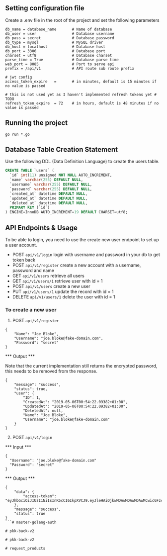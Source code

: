 ## Setting configuration file
Create a .env file in the root of the project and set the following parameters

```
db_name = database_name       # Name of database
db_user = user                # Database username
db_pass = secret              # Database password
db_type = mysql               # MySQL driver
db_host = localhost           # Database host
db_port = 3306                # Database port
charset = utf8                # Database charset
parse_time = True             # Database parse time
web_port = 8085               # Port to serve api
prefix = /api/v1              # API route sub route prefix

# jwt config
access_token_expire   =       # in minutes, default is 15 minutes if no value is passed

# this is not used yet as I haven't implemented refresh tokens yet # TODO
refresh_token_expire  = 72    # in hours, default is 48 minutes if no value is passed
```

## Running the project

`go run *.go`

## Database Table Creation Statement
Use the following DDL (Data Definition Language) to create the users table.

``` SQL
CREATE TABLE `users` (
  `id` int(11) unsigned NOT NULL AUTO_INCREMENT,
  `name` varchar(255) DEFAULT NULL,
  `username` varchar(255) DEFAULT NULL,
  `password` varchar(255) DEFAULT NULL,
  `created_at` datetime DEFAULT NULL,
  `updated_at` datetime DEFAULT NULL,
  `deleted_at` datetime DEFAULT NULL,
  PRIMARY KEY (`id`)
) ENGINE=InnoDB AUTO_INCREMENT=19 DEFAULT CHARSET=utf8;
```

## API Endpoints & Usage

To be able to login, you need to use the create new user endpoint to set up a user account.

* POST    `api/v1/login` login with username and password in your db to get token back
* POST    `api/v1/register` create a new account with a username, password and name
* GET     `api/v1/users` retrieve all users
* GET     `api/v1/users/1` retrieve user with id = 1
* POST    `api/v1/users` create a new user
* PUT     `api/v1/users/1` update the record with id = 1
* DELETE  `api/v1/users/1` delete the user with id = 1

### To create a new user

1. POST `api/v1/register`

```
{
	"Name": "Joe Bloke",
	"Username": "joe.bloke@fake-domain.com",
    "Password": "secret"
}
```

*** Output ***

Note that the current implementation still returns the encrypted password, this needs to be removed from the response.

```
{
    "message": "success",
    "status": true,
    "user": {
        "ID": 1,
        "CreatedAt": "2019-05-06T00:54:22.09382+01:00",
        "UpdatedAt": "2019-05-06T00:54:22.09382+01:00",
        "DeletedAt": null,
        "Name": "Joe Bloke",
        "Username": "joe.bloke@fake-domain.com"
    }
}
```

2. POST `api/v1/login`



*** Input ***
```
{
  "Username": "joe.bloke@fake-domain.com"
  "Password": "secret"
}
```

*** Output ***

```
{
    "data": {
        "access-token": "eyJhbGciOiJIUzI1NiIsInR5cCI6IkpXVCJ9.eyJleHAiOjkwMDAwMDAwMDAwMCwicGFzc3dvcmQiOiJzZWNyZXQiLCJ1c2VybmFtZSI6ImFtYXZpQHh5ei5jb20ifQ.WJ5VMnH5ijHQOZhUlrrnrh7NCYfFpww3jBz26EkRsHQ"
    },
    "message": "success",
    "status": true
}
```#   m a s t e r - g o l a n g - a u t h  
 #   p k k - b a c k - v 2  
 #   p k k - b a c k - v 2  
 #   r e q u e s t _ p r o d u c t s  
 